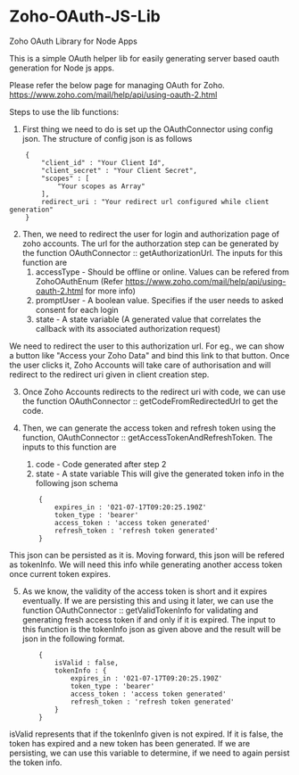 # Zoho-OAuth-JS-Lib
Zoho OAuth Library for Node Apps

This is a simple OAuth helper lib for easily generating server based oauth generation for Node js apps.

Please refer the below page for managing OAuth for Zoho. https://www.zoho.com/mail/help/api/using-oauth-2.html

Steps to use the lib functions:

1. First thing we need to do is set up the OAuthConnector using config json. The structure of config json is as follows

```
    {
        "client_id" : "Your Client Id",
        "client_secret" : "Your Client Secret",
        "scopes" : [
            "Your scopes as Array"
        ],
        redirect_uri : "Your redirect url configured while client generation"
    }

```

2. Then, we need to redirect the user for login and authorization page of zoho accounts. The url for the authorzation step can be generated by the function OAuthConnector :: getAuthorizationUrl. The inputs for this function are 
    1. accessType - Should be offline or online. Values can be refered from ZohoOAuthEnum (Refer https://www.zoho.com/mail/help/api/using-oauth-2.html for more info)
    2. promptUser - A boolean value. Specifies if the user needs to asked consent for each login
    3. state - A state variable (A generated value that correlates the callback with its associated authorization request)

We need to redirect the user to this authorization url. For eg., we can show a button like "Access your Zoho Data" and bind this link to that button. Once the user clicks it, Zoho Accounts will take care of authorisation and will redirect to the redirect uri given in client creation step.

3. Once Zoho Accounts redirects to the redirect uri with code, we can use the function OAuthConnector :: getCodeFromRedirectedUrl to get the code.

4. Then, we can generate the access token and refresh token using the function, OAuthConnector :: getAccessTokenAndRefreshToken.
The inputs to this function are
    1. code - Code generated after step 2
    2. state - A state variable
This will give the generated token info in the following json schema
    ```
        {
            expires_in : '021-07-17T09:20:25.190Z'
            token_type : 'bearer'
            access_token : 'access token generated'
            refresh_token : 'refresh token generated'
        }
    ```
This json can be persisted as it is. Moving forward, this json will be refered as tokenInfo. We will need this info while generating another access token once current token expires.

5. As we know, the validity of the access token is short and it expires eventually. If we are persisting this and using it later, we can use the function OAuthConnector :: getValidTokenInfo for validating and generating fresh access token if and only if it is expired. The input to this function is the tokenInfo json as given above and the result will be json in the following format.
    ```
        {
            isValid : false,
            tokenInfo : {
                expires_in : '021-07-17T09:20:25.190Z'
                token_type : 'bearer'
                access_token : 'access token generated'
                refresh_token : 'refresh token generated'
            }
        }
    ```
isValid represents that if the tokenInfo given is not expired. If it is false, the token has expired and a new token has been generated. If we are persisting, we can use this variable to determine, if we need to again persist the token info.


